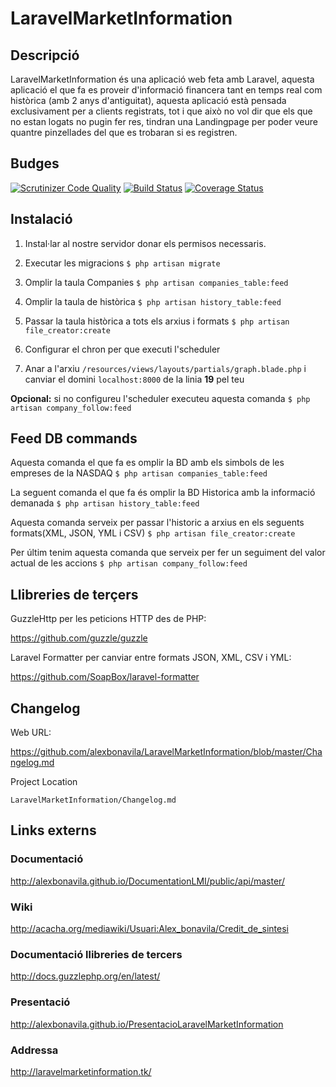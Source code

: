 # LaravelMarketInformation
## Descripció
LaravelMarketInformation és una aplicació web feta amb Laravel, aquesta aplicació el que fa es proveir d'informació financera tant en temps real com històrica (amb 2 anys d'antiguitat), aquesta aplicació està pensada exclusivament per a clients registrats, tot i que això no vol dir que els que no estan logats no pugin fer res, tindran una Landingpage per poder veure quantre pinzellades del que es trobaran si es registren.
## Budges
[![Scrutinizer Code Quality](https://scrutinizer-ci.com/g/alexbonavila/LaravelMarketInformation/badges/quality-score.png?b=master)](https://scrutinizer-ci.com/g/alexbonavila/LaravelMarketInformation/?branch=master) [![Build Status](https://travis-ci.org/alexbonavila/LaravelMarketInformation.svg?branch=master)](https://travis-ci.org/alexbonavila/LaravelMarketInformation) [![Coverage Status](https://coveralls.io/repos/github/alexbonavila/LaravelMarketInformation/badge.svg?branch=master)](https://coveralls.io/github/alexbonavila/LaravelMarketInformation?branch=master)
## Instalació
1. Instal·lar al nostre servidor donar els permisos necessaris.

2. Executar les migracions
`$ php artisan migrate`

3. Omplir la taula Companies
`$ php artisan companies_table:feed`

4. Omplir la taula de històrica
`$ php artisan history_table:feed`

5. Passar la taula històrica a tots els arxius i formats
`$ php artisan file_creator:create`

6. Configurar el chron per que executi l'scheduler

7. Anar a l'arxiu `/resources/views/layouts/partials/graph.blade.php` i canviar el domini `localhost:8000` de la linia **19** pel teu

**Opcional:** si no configureu l'scheduler executeu aquesta comanda
`$ php artisan company_follow:feed`

## Feed DB commands
Aquesta comanda el que fa es omplir la BD amb els simbols de les empreses de la NASDAQ
`$ php artisan companies_table:feed`

La seguent comanda el que fa és omplir la BD Historica amb la informació demanada
`$ php artisan history_table:feed`

Aquesta comanda serveix per passar l'historic a arxius en els seguents formats(XML, JSON, YML i CSV)
`$ php artisan file_creator:create`

Per últim tenim aquesta comanda que serveix per fer un seguiment del valor actual de les accions
`$ php artisan company_follow:feed`

## Llibreries de terçers
GuzzleHttp per les peticions HTTP des de PHP:

https://github.com/guzzle/guzzle

Laravel Formatter per canviar entre formats JSON, XML, CSV i YML:

https://github.com/SoapBox/laravel-formatter
## Changelog
Web URL:

https://github.com/alexbonavila/LaravelMarketInformation/blob/master/Changelog.md

Project Location

`LaravelMarketInformation/Changelog.md`
## Links externs
### Documentació
http://alexbonavila.github.io/DocumentationLMI/public/api/master/
### Wiki
http://acacha.org/mediawiki/Usuari:Alex_bonavila/Credit_de_sintesi
### Documentació llibreries de tercers
http://docs.guzzlephp.org/en/latest/
### Presentació
http://alexbonavila.github.io/PresentacioLaravelMarketInformation
### Addressa
http://laravelmarketinformation.tk/

